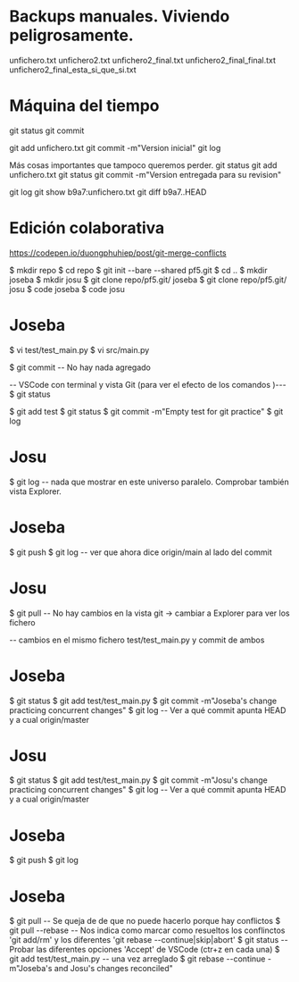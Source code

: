 # Backups manuales. Viviendo peligrosamente.
unfichero.txt
unfichero2.txt
unfichero2_final.txt
unfichero2_final_final.txt
unfichero2_final_esta_si_que_si.txt

# Máquina del tiempo
<Cosas muy importantes que no queremos perder>
git status
git commit

git add unfichero.txt 
git commit -m"Version inicial"
git log

Más cosas importantes que tampoco queremos perder.
git status
git add unfichero.txt 
git status
git commit -m"Version entregada para su revision"

git log
git show b9a7:unfichero.txt 
git diff b9a7..HEAD


# Edición colaborativa
https://codepen.io/duongphuhiep/post/git-merge-conflicts

$ mkdir repo
$ cd repo
$ git init --bare --shared pf5.git
$ cd ..
$ mkdir joseba
$ mkdir josu
$ git clone repo/pf5.git/ joseba
$ git clone repo/pf5.git/ josu
$ code joseba
$ code josu

# Joseba 
$ vi test/test_main.py
$ vi src/main.py

$ git commit -- No hay nada agregado

-- VSCode con terminal y vista Git (para ver el efecto de los comandos )---
$ git status

$ git add test
$ git status
$ git commit -m"Empty test for git practice"
$ git log

# Josu
$ git log -- nada que mostrar en este universo paralelo. Comprobar también vista Explorer.

# Joseba
$ git push
$ git log            -- ver que ahora dice origin/main al lado del commit

# Josu
$ git pull           -- No hay cambios en la vista git -> cambiar a Explorer para ver los fichero


-- cambios en el mismo fichero test/test_main.py y commit de ambos
# Joseba
$ git status
$ git add test/test_main.py
$ git commit -m"Joseba's change practicing concurrent changes"
$ git log            -- Ver a qué commit apunta HEAD y a cual origin/master

# Josu
$ git status
$ git add test/test_main.py
$ git commit -m"Josu's change practicing concurrent changes"
$ git log            -- Ver a qué commit apunta HEAD y a cual origin/master

# Joseba
$ git push
$ git log

# Joseba
$ git pull                    -- Se queja de de que no puede hacerlo porque hay conflictos
$ git pull --rebase           -- Nos indica como marcar como resueltos los conflinctos 'git add/rm' y los diferentes 'git rebase --continue|skip|abort'
$ git status                  -- Probar las diferentes opciones 'Accept' de VSCode (ctr+z en cada una)
$ git add test/test_main.py   -- una vez arreglado
$ git rebase --continue -m"Joseba's and Josu's changes reconciled"







